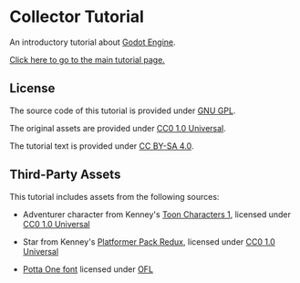 # Collector Tutorial

An introductory tutorial about [Godot Engine](https://godotengine.org).

[Click here to go to the main tutorial page.](https://doctor-g.github.io/Godot-Collector-Tutorial)

## License

The source code of this tutorial is provided under [GNU GPL](LICENSE).

The original assets are provided under [CC0 1.0 Universal](https://creativecommons.org/publicdomain/zero/1.0/).

The tutorial text is provided under [CC BY-SA 4.0](https://creativecommons.org/licenses/by-sa/4.0/).

## Third-Party Assets

This tutorial includes assets from the following sources:

- Adventurer character from Kenney's 
  [Toon Characters 1](https://www.kenney.nl/assets/toon-characters-1), licensed under [CC0 1.0
  Universal](https://creativecommons.org/publicdomain/zero/1.0/)

- Star from Kenney's [Platformer Pack Redux](https://www.kenney.nl/assets/platformer-pack-redux),
  licensed under [CC0 1.0 Universal](https://creativecommons.org/publicdomain/zero/1.0/)

- [Potta One font](https://fonts.google.com/specimen/Potta+One)
  licensed under [OFL](assets/fonts/OFL.txt)
